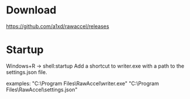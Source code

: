 # Download
https://github.com/a1xd/rawaccel/releases

# Startup
Windows+R -> shell:startup
Add a shortcut to writer.exe with a path to the settings.json file.

examples: "C:\Program Files\RawAccel\writer.exe" "C:\Program Files\RawAccel\settings.json"

